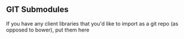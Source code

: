 ## GIT Submodules
If you have any client libraries that you'd like to import as a git repo (as opposed to bower), put them here